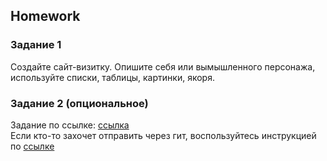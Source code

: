 ##  Homework

### Задание 1 

Создайте сайт-визитку. Опишите себя или вымышленного персонажа, используйте списки, таблицы, картинки, якоря.

### Задание 2 (опциональное)

Задание по ссылке: [ссылка](https://github.com/ait-tr/task_fe-html_table_ul)  
Если кто-то захочет отправить через гит, воспользуйтесь инструкцией по [ссылке](https://github.com/AlisherKhamidov/instruction_homework)




